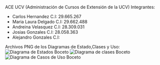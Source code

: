 ACE UCV (Administración de Cursos de Extensión de la UCV)
Integrantes:
- Carlos Hernandez C.I: 29.665.267
- Maria Laura Delgado C.I: 29.662.488
- Andreina Velasquez C.I: 28.309.031
- Josias Gonzales C.I: 28.058.363
- Alejandro Gonzales C.I: 

Archivos PNG de los Diagramas de Estado,Clases y Uso:
![Diagrama de Estados Boceto](https://github.com/Carlox101/Reto-07-08-09-Grupo5/assets/171298765/7af06cb4-7902-489b-83b7-0d420162d809)
![Diagrama de clases Boceto](https://github.com/Carlox101/Reto-07-08-09-Grupo5/assets/171298765/a4d8cf8e-0b5c-4d87-9427-2890c3c5d47c)
![Diagrama de Casos de Uso Boceto](https://github.com/Carlox101/Reto-07-08-09-Grupo5/assets/171298765/e1deb5d2-d132-4b2c-b03e-36b54f0fad49)

